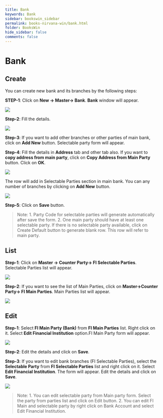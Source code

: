 ```yaml
---
title: Bank
keywords: Bank
sidebar: bookswin_sidebar
permalink: books-nirvana-win/bank.html
folder: BooksWin
hide_sidebar: false
comments: false
---
```


# Bank

## Create

You can create new bank and its branches by the following steps:

**STEP-1**: Click on **New -> Master-> Bank**. **Bank** window will appear.

![](/images/bank-create.png)

**Step-2**: Fill the details.

![](/images/bank-create-filldetails.png)

**Step-3**: If you want to add other branches or other parties of main bank, click on **Add New** button. Selectable party form will appear.


**Step-4**: Fill the details in **Address** tab and other tab also. If you want to **copy address from main party**, click on **Copy Address from Main Party** button. Click on **OK**.

![](/images/bank-create-address.png)

The row will add in Selectable Parties section in main bank. You can any number of branches by clicking on **Add New** button.

![](/images/bank-create-basic.png)

**Step-5**: Click on **Save** button.



>Note: 1. Party Code for selectable parties will generate automatically after save the form.
       2. One main party should have at least one selectable party. If there is no selectable party available, click on Create Default button to generate blank row. This row will refer to main party.

## List

 **Step-1**: Click on **Master -> Counter Party-> FI Selectable Parties**. Selectable Parties list will appear.

 ![](/images/bank-list.jpg)

**Step-2**: If you want to see the list of Main Parties, click on **Master->Counter Party-> FI Main Parties**. Main Parties list will appear.

![](/images/bank-list-mainparties.jpg)

## Edit

**Step-1**: Select **FI Main Party (Bank)** from **FI Main Parties** list. Right click on it. Select **Edit Financial Institution** option.FI Main Party form will appear.

![](/images/bank-edit.jpg)

**Step-2**: Edit the details and click on **Save**.

**Step-3**: If you want to edit bank branches (FI Selectable Parties), select the **Selectable Party** from **FI Selectable Parties** list and right click on it. Select **Edit Financial Institution**. The form will appear. Edit the details and click on **Save**.

![](/images/bank-edit-save.jpg)

>Note: 1. You can edit selectable party from Main party form. Select the party from parties list and click on Edit button.
       2. You can edit FI Main and selectable party by right click on Bank Account and select Edit Financial Institution.
